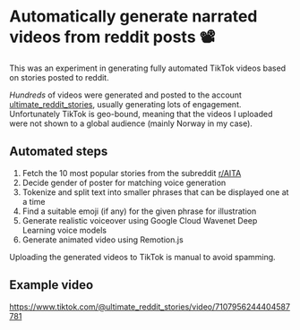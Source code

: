 # Automatically generate narrated videos from reddit posts 📽️


This was an experiment in generating fully automated TikTok videos based on stories posted to reddit.

_Hundreds_ of videos were generated and posted to the account [ultimate_reddit_stories](https://www.tiktok.com/@ultimate_reddit_stories), usually generating lots of engagement.
Unfortunately TikTok is geo-bound, meaning that the videos I uploaded were not shown to a global audience (mainly Norway in my case).


## Automated steps

1. Fetch the 10 most popular stories from the subreddit [r/AITA](https://old.reddit.com/r/AmItheAsshole/)
1. Decide gender of poster for matching voice generation
1. Tokenize and split text into smaller phrases that can be displayed one at a time
1. Find a suitable emoji (if any) for the given phrase for illustration
1. Generate realistic voiceover using Google Cloud Wavenet Deep Learning voice models
1. Generate animated video using Remotion.js

Uploading the generated videos to TikTok is manual to avoid spamming.

## Example video

https://www.tiktok.com/@ultimate_reddit_stories/video/7107956244404587781
